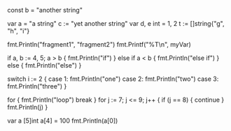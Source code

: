 
const b = "another string"

var a = "a string"
c := "yet another string"
var d, e int = 1, 2
t := []string{"g", "h", "i"}

fmt.Println("fragment1", "fragment2")
fmt.Printf("%T\n", myVar)

if a, b := 4, 5; a > b {
	fmt.Println("if")
} else if a < b {
	fmt.Println("else if")
} else {
	fmt.Println("else")
}

switch i := 2 {
case 1:
	fmt.Println("one")
case 2:
	fmt.Println("two")
case 3:
	fmt.Println("three")
}

for {
    fmt.Println("loop")
    break
}
for j := 7; j <= 9; j++ {
    if (j == 8) {
        continue
    }
    fmt.Println(j)
}

var a [5]int
a[4] = 100
fmt.Println(a[0])


